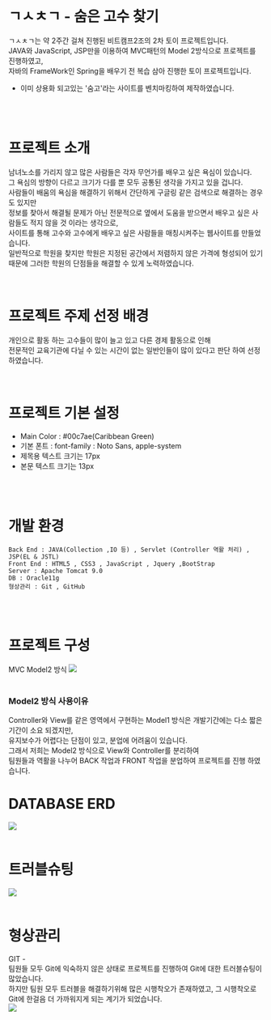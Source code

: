 
# ㄱㅅㅊㄱ - 숨은 고수 찾기
ㄱㅅㅊㄱ는 약 2주간 걸쳐 진행된 비트캠프2조의 2차 토이 프로젝트입니다. <br>
JAVA와 JavaScript, JSP만을 이용하여 MVC패턴의 Model 2방식으로 프로젝트를 진행하였고, <br>
자바의 FrameWork인 Spring을 배우기 전 복습 삼아 진행한 토이 프로젝트입니다. <br>
* 이미 상용화 되고있는 '숨고'라는 사이트를 벤치마킹하여 제작하였습니다. <br>
<br>
<br>

# 프로젝트 소개
남녀노소를 가리지 않고 많은 사람들은 각자 무언가를 배우고 싶은 욕심이 있습니다. <br>
그 욕심의 방향이 다르고 크기가 다를 뿐 모두 공통된 생각을 가지고 있을 겁니다. <br>
사람들이 배움의 욕심을 해결하기 위해서 간단하게 구글링 같은 검색으로 해결하는 경우도 있지만 <br>
정보를 찾아서 해결될 문제가 아닌 전문적으로 옆에서 도움을 받으면서 배우고 싶은 사람들도 적지 않을 것 이라는 생각으로, <br>
사이트를 통해 고수와 고수에게 배우고 싶은 사람들을 매칭시켜주는 웹사이트를 만들었습니다. <br>
일반적으로 학원을 찾지만 학원은 지정된 공간에서 저렴하지 않은 가격에 형성되어 있기 때문에 그러한 학원의 단점들을 해결할 수 있게 노력하였습니다. <br>
<br>
<br>

# 프로젝트 주제 선정 배경
개인으로 활동 하는 고수들이 많이 늘고 있고 다른 경제 활동으로 인해 <br>
전문적인 교육기관에 다닐 수 있는 시간이 없는 일반인들이 많이 있다고 판단 하여 선정하였습니다. <br>
<br>
<br>

# 프로젝트 기본 설정
* Main Color : #00c7ae(Caribbean Green)
* 기본 폰트 : font-family : Noto Sans, apple-system
* 제목용 텍스트 크기는 17px
* 본문 텍스트 크기는 13px
<br>
<br>

# 개발 환경
```
Back End : JAVA(Collection ,IO 등) , Servlet (Controller 역활 처리) , JSP(EL & JSTL)
Front End : HTML5 , CSS3 , JavaScript , Jquery ,BootStrap
Server : Apache Tomcat 9.0
DB : Oracle11g 
형상관리 : Git , GitHub
```
<br>
<br>

# 프로젝트 구성
MVC Model2 방식
<img src="https://user-images.githubusercontent.com/76239872/124549561-475b5680-de6a-11eb-9329-8869b24fb1c4.png">
<br>
<br>

### Model2 방식 사용이유
Controller와 View를 같은 영역에서 구현하는 Model1 방식은 개발기간에는 다소 짧은 기간이 소요 되겠지만, <br>
유지보수가 어렵다는 단점이 있고, 분업에 어려움이 있습니다. <br>
그래서 저희는 Model2 방식으로 View와 Controller를 분리하여 <br>
팀원들과 역활을 나누어 BACK 작업과 FRONT 작업을 분업하여 프로젝트를 진행 하였습니다. <br>


# DATABASE ERD 
<img src="https://user-images.githubusercontent.com/76239872/124551498-2d6f4300-de6d-11eb-92d8-3b6f15f79480.png">
<br>
<br>

# 트러블슈팅
<img src="https://user-images.githubusercontent.com/76239872/124552585-b9359f00-de6e-11eb-9013-4d6a0f7bd633.png">
<br>
<br>

# 형상관리
GIT - <br>
팀원들 모두 Git에 익숙하지 않은 상태로 프로젝트를 진행하여 Git에 대한 트러블슈팅이 많았습니다. <br>
하지만 팀원 모두 트러블을 해결하기위해 많은 시행착오가 존재하였고, 그 시행착오로 Git에 한걸음 더 가까워지게 되는 계기가 되었습니다. <br>
<img src="https://user-images.githubusercontent.com/76239872/124552999-2cd7ac00-de6f-11eb-8ec3-2c7e65013b1e.png">
<br>
<br>


